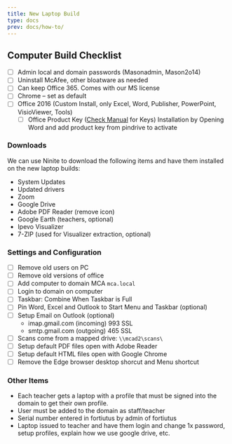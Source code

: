 ```yaml
---
title: New Laptop Build
type: docs
prev: docs/how-to/
---
```



## Computer Build Checklist

- [ ] Admin local and domain passwords (Masonadmin, Mason2o14)
- [ ] Uninstall McAfee, other bloatware as needed
- [ ] Can keep Office 365. Comes with our MS license
- [ ] Chrome – set as default
- [ ] Office 2016 (Custom Install, only Excel, Word, Publisher, PowerPoint, VisioViewer, Tools)
	- [ ] Office Product Key ([Check Manual](https://docs.google.com/document/d/1FTnrAtKRgohreLQcMQWQcB9kovXHajtX/edit) for Keys) Installation by Opening Word and add product key from pindrive to activate
### Downloads 
We can use Ninite to download the following items and have them installed on the new laptop builds:
* System Updates
* Updated drivers
* Zoom
* Google Drive
* Adobe PDF Reader (remove icon)
* Google Earth (teachers, optional)
* Ipevo Visualizer
* 7-ZIP (used for Visualizer extraction, optional)
	
### Settings and Configuration
 - [ ] Remove old users on PC
- [ ] Remove old versions of office
- [ ] Add computer to domain MCA `mca.local`
- [ ] Login to domain on computer
- [ ] Taskbar: Combine When Taskbar is Full
- [ ] Pin Word, Excel and Outlook to Start Menu and Taskbar (optional)
- [ ] Setup Email on Outlook (optional)
	* imap.gmail.com (incoming) 993 SSL
	* smtp.gmail.com (outgoing) 465 SSL
- [ ] Scans come from a mapped drive: `\\mcad2\scans\`
- [ ] Setup default PDF files open with Adobe Reader
- [ ] Setup default HTML files open with Google Chrome
- [ ] Remove the Edge browser desktop shorcut and Menu shortcut

### Other Items
* Each teacher gets a laptop with a profile that must be signed into the domain to get their own profile.
* User must be added to the domain as staff/teacher
* Serial number entered in fortiutus by admin of fortiutus
* Laptop issued to teacher and have them login and change 1x password, setup profiles, explain how we use google drive, etc.

